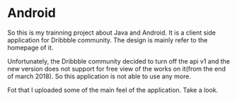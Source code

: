 # Android
So this is my trainning project about Java and Android.
It is a client side application for Dribbble community.
The design is mainly refer to the homepage of it.

Unfortunately, the Dribbble community decided to turn off the api v1 and the new version does not support
for free view of the works on it(from the end of march 2018).
So this application is not able to use any more.

Fot that I uploaded some of the main feel of the application.
Take a look.




